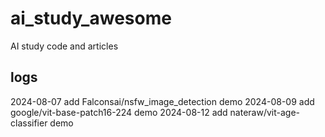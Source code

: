 # ai_study_awesome
AI study code and articles

## logs

2024-08-07 add Falconsai/nsfw_image_detection demo
2024-08-09 add google/vit-base-patch16-224 demo
2024-08-12 add nateraw/vit-age-classifier demo